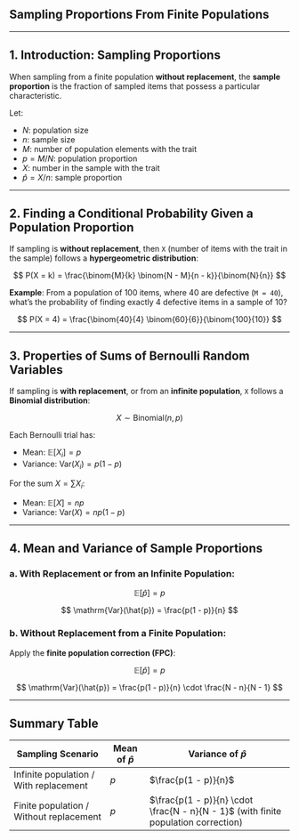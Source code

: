 ## **Sampling Proportions From Finite Populations**

---

## 1. Introduction: Sampling Proportions

When sampling from a finite population **without replacement**, the **sample proportion** is the fraction of 
sampled items that possess a particular characteristic.

Let:

* $`N`$: population size
* $`n`$: sample size
* $`M`$: number of population elements with the trait
* $`p = M / N`$: population proportion
* $`X`$: number in the sample with the trait
* $`\hat{p} = X / n`$: sample proportion

---

## 2. Finding a Conditional Probability Given a Population Proportion

If sampling is **without replacement**, then `X` (number of items with the trait in the sample) follows a **hypergeometric distribution**:

$$
P(X = k) = \frac{\binom{M}{k} \binom{N - M}{n - k}}{\binom{N}{n}}
$$

**Example**:
From a population of 100 items, where 40 are defective (`M = 40`), what’s the probability of finding exactly 4 defective items in a sample of 10?

$$
P(X = 4) = \frac{\binom{40}{4} \binom{60}{6}}{\binom{100}{10}}
$$

---

## 3. Properties of Sums of Bernoulli Random Variables

If sampling is **with replacement**, or from an **infinite population**, `X` follows a **Binomial distribution**:

$$
X \sim \text{Binomial}(n, p)
$$

Each Bernoulli trial has:

* Mean: $`\mathbb{E}[X_i] = p`$
* Variance: $`\mathrm{Var}(X_i) = p(1 - p)`$

For the sum $`X = \sum X_i`$:

* Mean: $`\mathbb{E}[X] = np`$
* Variance: $`\mathrm{Var}(X) = np(1 - p)`$

---

## 4. Mean and Variance of Sample Proportions

### a. **With Replacement** or from an **Infinite Population**:

$$
\mathbb{E}[\hat{p}] = p
$$

$$
\mathrm{Var}(\hat{p}) = \frac{p(1 - p)}{n}
$$

### b. **Without Replacement** from a **Finite Population**:

Apply the **finite population correction (FPC)**:

$$
\mathbb{E}[\hat{p}] = p
$$

$$
\mathrm{Var}(\hat{p}) = \frac{p(1 - p)}{n} \cdot \frac{N - n}{N - 1}
$$

---

## Summary Table

| Sampling Scenario                       | Mean of $`\hat{p}`$ | Variance of $`\hat{p}`$                                                              |
| --------------------------------------- | ----------------- | ---------------------------------------------------------------------------------- |
| Infinite population / With replacement  | $`p`$               | $`\frac{p(1 - p)}{n}`$                                                               |
| Finite population / Without replacement | $`p`$               | $`\frac{p(1 - p)}{n} \cdot \frac{N - n}{N - 1}`$ (with finite population correction) |



